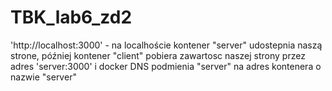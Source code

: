 # TBK_lab6_zd2

'http://localhost:3000' - na localhoście kontener "server" udostepnia naszą strone, 
później kontener "client" pobiera zawartosc naszej strony przez adres 'server:3000' i
docker DNS podmienia "server" na adres kontenera o nazwie "server"
